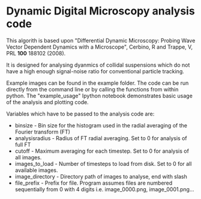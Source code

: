 # Dynamic Digital Microscopy analysis code

This algorith is based upon "Differential Dynamic Microscopy: Probing Wave Vector Dependent Dynamics with a Microscope", 
Cerbino, R and Trappe, V, PRL **100** 188102 (2008).

It is designed for analysing dyanmics of collidal suspensions which do not have a high enough signal-noise ratio for conventional particle tracking.

Example images can be found in the example folder. The code can be run directly from the command line or by calling the functions from within python.
The "example_usage" Ipython notebook demonstrates basic usage of the analysis and plotting code.

Variables which have to be passed to the analysis code are:
* binsize         - Bin size for the histogram used in the radial averaging of the Fourier transform (FT)
* analysisradius  -	Radius of FT radial averaging. Set to 0 for analysis of full FT
* cutoff          -	Maximum averaging for each timestep. Set to 0 for analysis of all images.
* images_to_load  -	Number of timesteps to load from disk. Set to 0 for all available images.
* image_directory -	Directory path of images to analyse, end with slash
* file_prefix     - Prefix for file. Program assumes files are numbered sequentially from 0 with 4 digits i.e. image_0000.png, image_0001.png...